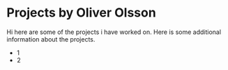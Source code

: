 # Projects by Oliver Olsson
Hi here are some of the projects i have worked on. Here is some additional information about the projects.

* 1
* 2
